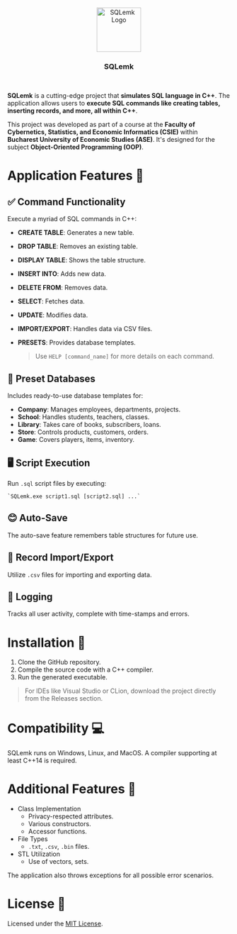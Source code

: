 <p align="center">
	<br>
    <img src="https://i.imgur.com/5f6te3x.png" alt="SQLemk Logo" width="100">
    <h3 align="center">SQLemk</h3>
    <br>
</p>

**SQLemk** is a cutting-edge project that **simulates SQL language in C++**. The application allows users to **execute SQL commands like creating tables, inserting records, and more, all within C++**. 

This project was developed as part of a course at the **Faculty of Cybernetics, Statistics, and Economic Informatics (CSIE)** within **Bucharest University of Economic Studies (ASE)**. It's designed for the subject **Object-Oriented Programming (OOP)**.

# Application Features 💪

## ✅ Command Functionality
Execute a myriad of SQL commands in C++:

- **CREATE TABLE**: Generates a new table.
- **DROP TABLE**: Removes an existing table.
- **DISPLAY TABLE**: Shows the table structure.
- **INSERT INTO**: Adds new data.
- **DELETE FROM**: Removes data.
- **SELECT**: Fetches data.
- **UPDATE**: Modifies data.
- **IMPORT/EXPORT**: Handles data via CSV files.
- **PRESETS**: Provides database templates.
  
  > Use `HELP [command_name]` for more details on each command.

## 🏢 Preset Databases
Includes ready-to-use database templates for:

- **Company**: Manages employees, departments, projects.
- **School**: Handles students, teachers, classes.
- **Library**: Takes care of books, subscribers, loans.
- **Store**: Controls products, customers, orders.
- **Game**: Covers players, items, inventory.

## 🖥️ Script Execution
Run `.sql` script files by executing:

    `SQLemk.exe script1.sql [script2.sql] ...`

## 😊 Auto-Save
The auto-save feature remembers table structures for future use.

## 📁 Record Import/Export
Utilize `.csv` files for importing and exporting data.

## 📄 Logging
Tracks all user activity, complete with time-stamps and errors.

# Installation 📝

1. Clone the GitHub repository.
2. Compile the source code with a C++ compiler.
3. Run the generated executable.

> For IDEs like Visual Studio or CLion, download the project directly from the Releases section.

# Compatibility 💻

SQLemk runs on Windows, Linux, and MacOS. A compiler supporting at least C++14 is required.

# Additional Features 📜

- Class Implementation
  - Privacy-respected attributes.
  - Various constructors.
  - Accessor functions.
- File Types
  - `.txt`, `.csv`, `.bin` files.
- STL Utilization
  - Use of vectors, sets.

The application also throws exceptions for all possible error scenarios.

# License 🪪
Licensed under the [MIT License](LICENSE).
